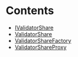 

# Contents
- [IValidatorShare](IValidatorShare.sol/contract.IValidatorShare.md)
- [ValidatorShare](ValidatorShare.sol/contract.ValidatorShare.md)
- [ValidatorShareFactory](ValidatorShareFactory.sol/contract.ValidatorShareFactory.md)
- [ValidatorShareProxy](ValidatorShareProxy.sol/contract.ValidatorShareProxy.md)
